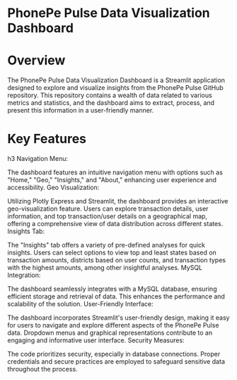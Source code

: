 # PhonePe Pulse Data Visualization Dashboard
# Overview
The PhonePe Pulse Data Visualization Dashboard is a Streamlit application designed to explore and visualize insights from the PhonePe Pulse GitHub repository. This repository contains a wealth of data related to various metrics and statistics, and the dashboard aims to extract, process, and present this information in a user-friendly manner.

# Key Features
h3 Navigation Menu:

The dashboard features an intuitive navigation menu with options such as "Home," "Geo," "Insights," and "About," enhancing user experience and accessibility.
Geo Visualization:

Utilizing Plotly Express and Streamlit, the dashboard provides an interactive geo-visualization feature. Users can explore transaction details, user information, and top transaction/user details on a geographical map, offering a comprehensive view of data distribution across different states.
Insights Tab:

The "Insights" tab offers a variety of pre-defined analyses for quick insights. Users can select options to view top and least states based on transaction amounts, districts based on user counts, and transaction types with the highest amounts, among other insightful analyses.
MySQL Integration:

The dashboard seamlessly integrates with a MySQL database, ensuring efficient storage and retrieval of data. This enhances the performance and scalability of the solution.
User-Friendly Interface:

The dashboard incorporates Streamlit's user-friendly design, making it easy for users to navigate and explore different aspects of the PhonePe Pulse data. Dropdown menus and graphical representations contribute to an engaging and informative user interface.
Security Measures:

The code prioritizes security, especially in database connections. Proper credentials and secure practices are employed to safeguard sensitive data throughout the process.
